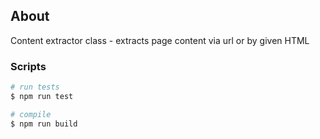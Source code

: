 ## About
Content extractor class - extracts page content via url or by given HTML

### Scripts

```bash
# run tests
$ npm run test

# compile
$ npm run build
```

